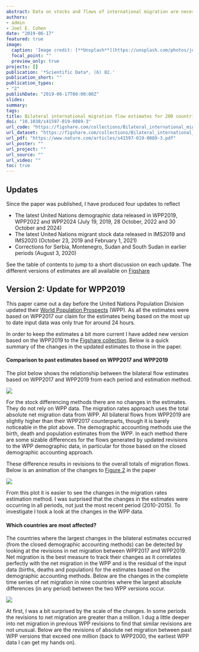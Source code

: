 ```yaml
---
abstract: Data on stocks and flows of international migration are necessary to understand migrant patterns and trends and to monitor and evaluate migration-relevant international development agendas. Many countries do not publish data on bilateral migration flows. At least six methods have been proposed recently to estimate bilateral migration flows between all origin-destination country pairs based on migrant stock data published by the World Bank and United Nations. We apply each of these methods to the latest available stock data to provide six estimates of five-year bilateral migration flows between 1990 and 2015. To assess the resulting estimates, we correlate estimates of six migration measures from each method with equivalent reported data where possible. Such systematic efforts at validation have largely been neglected thus far. We show that the correlation between the reported data and the estimates varies widely among different migration measures, over space, and over time. We find that the two methods using a closed demographic accounting approach perform consistently better than the four other estimation approaches.
authors:
- admin
- Joel E. Cohen
date: "2019-06-17"
featured: true
image:
  caption: 'Image credit: [**Unsplash**](https://unsplash.com/photos/jdD8gXaTZsc)'
  focal_point: ""
  preview_only: true
projects: []
publication: '*Scientific Data*, (6) 82.'
publication_short: ""
publication_types:
- "2"
publishDate: "2019-06-17T00:00:00Z"
slides: 
summary: 
tags:
title: Bilateral international migration flow estimates for 200 countries
doi: "10.1038/s41597-019-0089-3"
url_code: "https://figshare.com/collections/Bilateral_international_migration_flow_estimates_for_200_countries/4470464"
url_dataset: "https://figshare.com/collections/Bilateral_international_migration_flow_estimates_for_200_countries/4470464"
url_pdf: "https://www.nature.com/articles/s41597-019-0089-3.pdf"
url_poster: ""
url_project: ""
url_source: ""
url_video: ""
toc: true
---
```


<script src="{{< blogdown/postref >}}index_files/htmlwidgets/htmlwidgets.js"></script>
<script src="{{< blogdown/postref >}}index_files/pymjs/pym.v1.js"></script>
<script src="{{< blogdown/postref >}}index_files/widgetframe-binding/widgetframe.js"></script>
<script src="{{< blogdown/postref >}}index_files/htmlwidgets/htmlwidgets.js"></script>
<script src="{{< blogdown/postref >}}index_files/pymjs/pym.v1.js"></script>
<script src="{{< blogdown/postref >}}index_files/widgetframe-binding/widgetframe.js"></script>

## Updates

Since the paper was published, I have produced four updates to reflect

- The latest United Nations demographic data released in WPP2019, WPP2022 and WPP2024 (July 19, 2019, 28 October, 2022 and 30 October and 2024)
- The latest United Nations migrant stock data released in IMS2019 and IMS2020 (October 23, 2019 and February 1, 2021)
- Corrections for Serbia, Montenegro, Sudan and South Sudan in earlier periods (August 3, 2020)

See the table of contents to jump to a short discussion on each update. The different versions of estimates are all available on [Figshare](https://figshare.com/articles/dataset/Bilateral_international_migration_flow_estimates_for_200_countries_1990-1995_to_2010-2015_/7731233)

<a id="WPP2019"></a>

## Version 2: Update for WPP2019

This paper came out a day before the United Nations Population Division updated their [World Population Prospects](https://population.un.org/wpp/) (WPP). As all the estimates were based on WPP2017 our claim for the estimates being based on the most up to date input data was only true for around 24 hours.

In order to keep the estimates a bit more current I have added new version based on the WPP2019 to the [Figshare collection](https://figshare.com/collections/Bilateral_international_migration_flow_estimates_for_200_countries/4470464). Below is a quick summary of the changes in the updated estimates to those in the paper.

#### Comparison to past estimates based on WPP2017 and WPP2019

The plot below shows the relationship between the bilateral flow estimates based on WPP2017 and WPP2019 from each period and estimation method.

![](v2-compare.png)

For the stock differencing methods there are no changes in the estimates. They do not rely on WPP data. The migration rates approach uses the total absolute net migration data from WPP. All bilateral flows from WPP2019 are slightly higher than their WPP2017 counterparts, though it is barely noticeable in the plot above. The demographic accounting methods use the birth, death and population estimates from the WPP. In each method there are some sizable differences for the flows generated by updated revisions to the WPP demographic data, in particular for those based on the closed demographic accounting approach.

These difference results in revisions to the overall totals of migration flows. Below is an animation of the changes to [Figure 2](https://www.nature.com/articles/s41597-019-0089-3#Fig2) in the paper

![](v2-est_tot.gif)

From this plot it is easier to see the changes in the migration rates estimation method. I was surprised that the changes in the estimates were occurring in all periods, not just the most recent period (2010-2015). To investigate I took a look at the changes in the WPP data.

#### Which countries are most affected?

The countries where the largest changes in the bilateral estimates occurred (from the closed demographic accounting methods) can be detected by looking at the revisions in net migration between WPP2017 and WPP2019. Net migration is the best measure to track their changes as it correlates perfectly with the net migration in the WPP and is the residual of the input data (births, deaths and population) for the estimates based on the demographic accounting methods. Below are the changes in the complete time series of net migration in nine countries where the largest absolute differences (in any period) between the two WPP versions occur.

![](v2-wpp_big_changes.gif)

At first, I was a bit surprised by the scale of the changes. In some periods the revisions to net migration are greater than a million. I dug a little deeper into net migration in previous WPP revisions to find that similar revisions are not unusual. Below are the revisions of absolute net migration between past WPP versions that exceed one million (back to WPP2000, the earliest WPP data I can get my hands on).

<div id="htmlwidget-1" style="width:100%;height:100%;" class="widgetframe html-widget"></div>
<script type="application/json" data-for="htmlwidget-1">{"x":{"url":"index_files/figure-html//widgets/widget_unnamed-chunk-2.html","options":{"xdomain":"*","allowfullscreen":false,"lazyload":false}},"evals":[],"jsHooks":[]}</script>

#### Impact on validation exercise

The impact of the revision in WPP data on the validation exercise in the paper is minimal. Below is an update of [Figure 4](https://www.nature.com/articles/s41597-019-0089-3#Fig4) in the paper.

![](v2-val_all.png)

The correlations change by few hundredths of a decimal. These small changes, despite what is shown in the first plot above, are due to the limited amount of reported migration flows statistics (at the global level) to carry out our validation exercise. In the 45 countries that we used (based on the United Nations Population Division [collection](https://www.un.org/en/development/desa/population/migration/data/empirical2/migrationflows.asp)) the revisions in the WPP data were relatively minor, hence only small changes in their estimates and the correlations with the reported data.

<a id="IMS2019"></a>

## Version 3: Update for IMS2019

Another update in the input data came out a few weeks back - this time the UN [International Migrant Stock](https://www.un.org/en/development/desa/population/migration/data/estimates2/estimates19.asp) (IMS) data. I have added another set of flow estimates based on the IMS2019 and WPP2019 to the [Figshare collection](https://figshare.com/collections/Bilateral_international_migration_flow_estimates_for_200_countries/4470464) (the original flow estimates in the paper were based on IMS2017). I do not expect there will not be a need to update the estimates again until at least 2021.

Below are a few plots to give some visual summaries of the changes in the updated estimates to those in the paper and from the last update.

#### Comparison to past estimates

The plot below shows the relationship between the bilateral flow estimates based on IMS2017 and WPP2017 (as in the paper) and IMS2019 - WPP2019 (this update) from each period and estimation method.

![](v3-compare.png)

In all methods (columns) there are changes some the estimates, which tend to be larger in more recent periods (lower rows) and estimation methods based on demographic accounting (columns to the right). These patterns are likely due to larger revisions in the most recent stock data and the use of updated demographic data in the demographic accounting methods - not required in the stock differencing approaches.

The revisions to the overall totals of migration flows, shown in [Figure 2](https://www.nature.com/articles/s41597-019-0089-3#Fig2) in the paper, are animated below, transitioning from 1) the estimates in the paper to 2) the first update of the estimates from changes in the demographic data to 3) the most recent update for changes in the stock data.

![](v3-est_tot.gif)

The 2010-2015 estimates are, on the whole, suggesting that the total global flows remained at similar levels to 2005-2010. Earlier versions of the estimates had suggested a decline. As a result the crude global migration rate falls by only a small margin for most estimation methods during 2010-2015, except for Pseudo-Bayesian estimates of flows where the rate increases a touch.

#### Which countries are most affected?

The largest changes in the bilateral flow estimates can be partially detected by looking at the revisions in migrant stock data between IMS2017 and IMS2019. In the stock differencing methods these changes are directly related to the change in the estimated flow sizes between the bilateral country pair. In the demographic accounting approaches the impact of the revision is less direct on the estimated flows, as each method allows for return and on-wards migration to match changes in migrant stock data. Below is scatter plot of the changes in the IMS data by continent.

![](v3-tims_change.png)

There are a few features to note. First, and unsurprisingly, the largest revisions are occurring in the most recent data (2015). Second, the biggest changes are in North American data sources. Below is a table of the bilateral pairs where the revision to the migrant stocks is greater than 100,000. Third, in some areas there are noticeable patterns to the changes - the diagonal lines parallel to the `\(y=x\)` line - which I guess is related to updates in the data used to imputation missing bilateral stocks.

<div id="htmlwidget-2" style="width:100%;height:100%;" class="widgetframe html-widget"></div>
<script type="application/json" data-for="htmlwidget-2">{"x":{"url":"index_files/figure-html//widgets/widget_unnamed-chunk-4.html","options":{"xdomain":"*","allowfullscreen":false,"lazyload":false}},"evals":[],"jsHooks":[]}</script>

#### Impact on validation exercise

The impact of the revision in stock data on the validation exercise in the paper is slightly larger than the previous update, but still not very dramatic. Below is an animated version of [Figure 4](https://www.nature.com/articles/s41597-019-0089-3#Fig4) in the paper, showing the correlations between the flow estimates and reported data for various migration measures, for the original estimates and subsequent updates based on new WPP and IMS data.

![](v3-val_all.gif)

As with the first update, the small changes in the correlations, despite some large revisions in the migrant stock data are due to the limited amount of reported migration flows statistics (at the global level) to carry out our validation exercise.

<a id="SCGSUD"></a>

## Version 4: Correct for Serbia, Montenegro, Sudan and South Sudan before 2005

In the original paper, and updates described above, both Serbia and Montenegro, and Sudan and South Sudan are treated as separate countries through the entire 1990 to 2015 period. This was not a great choice. Although the UN provide separate demographic and migrant stock data for each of the four countries back to 1990, the notes in the migrant stock spreadsheet (number 4 and 24) point out that the foreign-born data for Sudan and Serbia before 2005 cover South Sudan and Montenegro respectively. In both South Sudan and Montenegro before 2005 there is no data provided for the foreign-born populations.

The differences in geographic coverage of Sudan and Serbia in the migrant stock data has an impact on the flow estimates that are based on the differences in stocks. For example, the demographic accounting-based methods were trying to calibrate changes in foreign born stocks (from zero in 1990 to zero in 1995 for example) in South Sudan and Montenegro with a non-zero net migration over the period. This was resolved in the background by some parts of the IPF code running until their default iteration limit rather than until convergence, where convergence was not feasible. I picked up on this when adding some new warning messages in the `ffs_demo()` function of the [migest](https://cran.r-project.org/web/packages/migest/index.html) package which should now alert users for non-convergence.

To rectify this problem, I have created a new version of the estimates that treat Serbia and Montenegro, and Sudan and South Sudan, as single countries before 2010-2015. This reduces the number of countries in the earlier periods of the data to 198, there is still 200 countries, and the estimates are the same as in the previous update. I use the SCG and SUD country codes for Serbia and Montenegro and Sudan before 2010-2015, and the four separate country codes during 2010-2015 and after (SRB, MNE, SDN, SSD as in previous versions).

I have added a few plots below to once again give some summaries of the changes in the updated estimates to those in the paper and from the last update.

#### Comparison to past estimates

The plot below shows the relationship between the bilateral flow estimates based on the last update based on IMS2019 and WPP2019 and the newer estimates with the correction for the four countries.

<!-- In all periods the estimates for 2005-2010 and 2010-2015 remain unchanged, hence all points are on the diagonal line. In earlier periods there are a small number of bilateral estimates from the rates and demographic accounting methods. For the demographic accounting methods this is due to the combining of data for the four countries allowing the IPF routines to fully converge. The biggest changes occur in estimates between African countries from the correction to Sudanese and South Sudanese born populations. For the rates method all estimates are revised from the change in the global migration flow total, obtained from the sum of net migration flows.  -->
<!-- ![ ](v4-compare.png) -->

#### Impact on validation exercise

The impact of the correction for the four countries on the validation exercise is very minor. Below is an animated version of [Figure 4](https://www.nature.com/articles/s41597-019-0089-3#Fig4) in the paper, showing the correlations between the flow estimates and reported data for various migration measures, for the original estimates, the previous updates based on new WPP and IMS data and the new estimates with a correction for the four countries prior to 2010-2015.

![](v4-val_all.gif)

<a id="IMS2020"></a>

## Version 5: Update for IMS2020

The new UN [International Migrant Stock](https://www.un.org/development/desa/pd/content/international-migrant-stock) (IMS) data came out a few weeks back. I have added another set of flow estimates based on the IMS2020 and WPP2019 to the [Figshare collection](https://figshare.com/collections/Bilateral_international_migration_flow_estimates_for_200_countries/4470464) (the original flow estimates in the paper were based on IMS2017). As the IMS2020 contain bilateral stocks for 2020, it was possible to generate a first set of flow estimates for the 2015-2020 period, shown at the end of the animation below for estimates based on one of the methods covered in the paper:

<style>
video {
  /* override other styles to make responsive */
  width: 100%    !important;
  height: auto   !important;
  max-height: 720px
}
</style>
<video loop="loop" width="720" height="720" poster="v5-flow.png" controls>
<source src="v5-flow.mp4" type="video/mp4" />
</video>

Below are a few plots to give some visual summaries of the changes in the estimates compared to previous versions.

#### Comparison to past estimates

<!-- The plot below shows the relationship between the bilateral flow estimates based on IMS2019 and WPP2019 (previous update) and IMS2019 - WPP2019 (this update) from each period and estimation method. -->
<!-- ![ ](v5-compare.png) -->
<!-- As with the previous updates, all methods (columns) see some changes in the flows estimates, which tend to be larger in more recent periods (lower rows) and estimation methods based on demographic accounting (columns to the right).  -->

The plot of the totals migration flows, shown in [Figure 2](https://www.nature.com/articles/s41597-019-0089-3#Fig2) in the paper, is updated below with the new estimates, including the new values for the 2015-2020.

![](v5-est_tot4.png)

The estimates in the new 2015-2020 period see a continued slow in the growth of total flows based on estimates using the Pseudo-Bayesian method. The other demographic accounting methods also see a small increase in the estimated total flows during 2015-2020 from 2010-2015. There is a noticeable decline in the total flows during 2015-2020 estimated using the rates approach and incline from the stock differencing methods. I suspect all the estimates for 2015-2020 will see some major changes from future revisions of the IMS data, as data drips in from the 2020 round of censuses that will alter the stocks and demographic used as input data to estimate flows in the most recent periods.

The evolution of the changes in the estimates from different revisions in the input data can be seen below; transitioning from 1) the estimates in the paper to 2) the first update (version 2) of the estimates from changes in the demographic data to 3) the second update for changes in the stock data (version 4) to the most recent update (version 5, the same as the plot above).

![](v5-est_tot.gif)

#### Impact on validation exercise

The impact of the revision in stock data on the validation exercise in the paper is still relatively minor. Below is an update of the animated version of [Figure 4](https://www.nature.com/articles/s41597-019-0089-3#Fig4) in the paper, showing the correlations between the flow estimates and reported data for various migration measures, for the original estimates and subsequent updates based on new WPP and IMS data.

![](v5-val_all.gif)

As with the other updates, the small changes in the correlations, despite some large revisions in the migrant stock data are due to the limited amount of reported migration flows statistics (at the global level) to carry out our validation exercise. The estimates during 2015-2020 have no influence due to the lack of corresponding reported flow data in the UN collection.

<a id="WPP2022"></a>

## Version 6: Update for WPP2022

The new UN [World Population Prospects](https://population.un.org/wpp/) (WPP) data came out a few months back. I have added another set of flow estimates based on the IMS2020 and WPP2022 to the [Figshare collection](https://figshare.com/collections/Bilateral_international_migration_flow_estimates_for_200_countries/4470464) (the original flow estimates in the paper were based on IMS2017 and WPP2017). The WPP2022 contain data on births and deaths in many more countries (mostly small countries and territories) than previous versions, allowing estimates of migration flows between 229 countries, compared to the 200 in previous versions.

Towards the start of this year our paper based on sex-specific flow estimates was published in [Scientific Data](https://www.nature.com/articles/s41597-022-01271-z). The updated flow estimates based on the WPP2022 data, also expanded to 229 countries, are in a separate [Figshare collection](https://figshare.com/collections/Bilateral_international_migration_flow_estimates_by_sex/5800838).

The WPP data are now annual, running between 1st January and 31st December for each measure. This differs to the migrant stock data that are aligned at the 1st July in five-year intervals. Consequently, I had to do some extra coding to interpolate the WPP2022 demographic data to five-year summary measures that match the intervals in the migrant stock data and obtain the five-year flow estimates.

Below are a few plots to give some visual summaries of the new estimates and their changes relative to previous versions alongside some discussion.

#### Comparison to past estimates

The plot of the totals migration flows, shown in [Figure 2](https://www.nature.com/articles/s41597-019-0089-3#Fig2) in the paper, is updated below with the new estimates, including the 30 odd extra new countries included in the estimates from the expanded data availability in WPP2022 input data.

![](v6-tot5.png)

The evolution of the changes in the estimates from different revisions in the input data can be seen below; transitioning from 1) the estimates in the paper to 2) the first update (version 2) of the estimates from changes in the demographic data to 3) the second and third updates for changes in the stock data (version 4 and 5) to the 5) most recent update (version 6, the same as the plot above).

![](v6-tot.gif)

The latest rise in the level of the estimates from the demographic accounting and migration rates methods are a result of two big changes 1) the expanded set of countries and 2) some dramatic revisions in the birth, death and population data in WPP2022 compared to WPP2019. The changes in the demographic data and their impact on the estimated migration flows can be best viewed from inspecting the biggest changes in net migration between WPP2019 and WPP2022.

![](v6-wpp_big_changes.png)
Some of the revisions in net migration are on a much larger scale than the [previous changes](#WPP2019) between WPP2017 and WPP2019. Pakistan, where the largest revision occurs, has a net migration loss in WPP2022 of over 7 million in the last two five-year periods. In WPP2019 in the same periods the net migration loss was just over 1 million. I am not sure if the revised WPP2022 values are plausible? In any case, these revisions have big impacts for the bilateral flow estimates, especially those based on the closed demographic accounting methods which are implicitly constrained to match the WPP net migration.

#### Impact on validation exercise

The impact of the revision in WPP data on the validation exercises is more pronounced than in any other updates so far. Below is an update of the animated version of [Figure 4](https://www.nature.com/articles/s41597-019-0089-3#Fig4) in the paper, showing the correlations between the flow estimates and reported data for various migration measures, for the original estimates and subsequent updates based on new WPP and IMS data.

![](v6-val_all.gif)
There biggest changes are the drops in the correlations for the estimates based on demographic accounting approaches, especially in the immigration and emigration rate measures. The general ordering of preferences between the estimates from different methods, based on the highest levels of correlation, remain unchanged.

<a id="WPP2024"></a>

## Version 7: Update for WPP2024

The latest UN [World Population Prospects](https://population.un.org/wpp/) (WPP) data came out during the summer. I have updated the flow estimates in the the [Figshare collection](https://figshare.com/collections/Bilateral_international_migration_flow_estimates_for_200_countries/4470464) based on the IMS2020 and WPP2024 (the original flow estimates in the paper were based on IMS2017 and WPP2017). There is one additional country/territory in this edition of the flow estimates, formed from combining the Guernsey and Jersey data in WPP2024 to match the Channel Islands data in the migrant stock data (IMS2020). I have also updated the [sex-specific](https://www.nature.com/articles/s41597-022-01271-z) flow estimates for WPP2024 in the separate [Figshare collection](https://figshare.com/collections/Bilateral_international_migration_flow_estimates_by_sex/5800838).

Below is some plots and discussion on the new estimates and their changes relative to previous versions, starting with an animated chord diagram of the updated region to region flow estimates over time:

<style>
video {
  /* override other styles to make responsive */
  width: 100%    !important;
  height: auto   !important;
  max-height: 720px
}
</style>
<video loop="loop" width="720" height="720" poster="v7-flow.png" controls>
<source src="v7-flow.mp4" type="video/mp4" />
</video>

#### Comparison to past estimates

The plot of the totals migration flows, shown in [Figure 2](https://www.nature.com/articles/s41597-019-0089-3#Fig2) in the paper, is updated below with the new estimates

![](v7-tot6.png)

The evolution of the changes in the estimates from different revisions in the input data can be seen below; transitioning from 1) the estimates in the paper to 2) the first update (version 2) of the estimates from changes in the demographic data to 3) the second and third updates for changes in the stock data (version 4 and 5) to the 5) updates based on WPP2022 and WPP2024 (version 7, the same as the plot above).

![](v7-tot.gif)

The further rise in the level of the estimates from the demographic accounting and migration rates methods are a result some dramatic revisions in the birth, death and population data in WPP2024 compared to WPP2022. As in the previous update, the changes in the demographic data and their impact on the estimated migration flows can be best viewed from inspecting the biggest changes in net migration between WPP2019 and WPP2022, which are implied constraints in the demographic accounting flow estimation procedures.

<style>
.carousel-indicators {
  bottom:-3%
}
.carousel-indicators > li,
.carousel-indicators > li.active{
    width: 40%;
    height: 2%;
    border-radius: 0;
    border: solid 1px grey;
    background: transparent;
    text-indent: 0;
    text-align: center;
}
.carousel-indicators > li.active {
    background: #4caf50;
}
</style>
&#10;<div id="carousel_img" class="carousel slide">
  <ol class="carousel-indicators">
    <li data-target="#carousel_img" data-slide-to="0" class="active">Annual Data</li>
    <li data-target="#carousel_img" data-slide-to="1">Five-Year Equivalent</li>
  </ol>
  <div class="carousel-inner">
    <div class="carousel-item active">
      <img src="v7-wpp_annual_big_changes.png">
    </div>
    <div class="carousel-item">
      <img src="v7-wpp_big_changes.png">
    </div>
  </div>
</div>
<br>

As with the last update, the revisions in net migration are on a much larger scale than the [previous changes](#WPP2019) between WPP2017 and WPP2019. For Bangladesh, where the largest revision occurs, has a net migration loss in WPP2024 is approximately 5 million in the last two five-year periods (2010-2015 and 2015-2020). In WPP2022, in the same periods, the net migration loss was just over 1 million. The UN DESA provide no information on such big revisions, and it remains to be seen if they will coincide with rises in Bangladeshi born populations abroad in forthcoming migrant stock data. Other large revisions are noticeable in other major migration sending and receiving countries between 1990 and 2020. The revisions in the demographic data have sizable impacts for the bilateral flow estimates, especially those based on the closed demographic accounting methods which are implicitly constrained to match the WPP net migration.

#### Impact on validation exercise

Below is an update of the animated version of [Figure 4](https://www.nature.com/articles/s41597-019-0089-3#Fig4) in the paper, showing the correlations between the flow estimates and reported data for various migration measures, for the original estimates and subsequent updates based on new WPP and IMS data.

![](v6-val_all.gif)
The biggest changes, compared with the previous update, are correlations for the net migration data with the net migration estimates based on stock differencing approaches. The general ordering of preferences between the estimates from different methods, based on the highest levels of correlation, remain unchanged.
